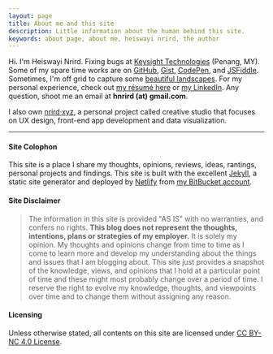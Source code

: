 ```yaml
---
layout: page
title: About me and this site
description: Little information about the human behind this site.
keywords: about page, about me, heiswayi nrird, the author
---
```


Hi. I'm Heiswayi Nrird. Fixing bugs at [Keysight Technologies](https://www.keysight.com) (Penang, MY). Some of my spare time works are on [GitHub](http://github.com/heiswayi), [Gist](http://heiswayi.github.io/my-gists/), [CodePen](http://codepen.io/heiswayi/), and [JSFiddle](http://jsfiddle.net/user/heiswayi/). Sometimes, I'm off grid to capture some [beautiful landscapes](https://heiswayi.github.io/photography/). For my personal experience, check out [my résumé here](https://heiswayi.github.io/resume/) or [my LinkedIn](https://my.linkedin.com/in/nrird). Any question, shoot me an email at **hnrird (at) gmail.com**.

I also own [nrird·xyz](http://nrird.xyz), a personal project called creative studio that focuses on UX design, front-end app development and data visualization.

---

#### Site Colophon

This site is a place I share my thoughts, opinions, reviews, ideas, rantings, personal projects and findings. This site is built with the excellent [Jekyll](http://jekyllrb.com), a static site generator and deployed by [Netlify](https://www.netlify.com/) from [my BitBucket account](https://bitbucket.org/heiswayi/).

#### Site Disclaimer

> The information in this site is provided "AS IS" with no warranties, and confers no rights. **This blog does not represent the thoughts, intentions, plans or strategies of my employer.** It is solely my opinion. My thoughts and opinions change from time to time as I come to learn more and develop my understanding about the things and issues that I am blogging about. This site just provides a snapshot of the knowledge, views, and opinions that I hold at a particular point of time and these might most probably change over a period of time. I reserve the right to evolve my knowledge, thoughts, and viewpoints over time and to change them without assigning any reason.

#### Licensing

Unless otherwise stated, all contents on this site are licensed under [CC BY-NC 4.0 License](https://creativecommons.org/licenses/by-nc/4.0/).

